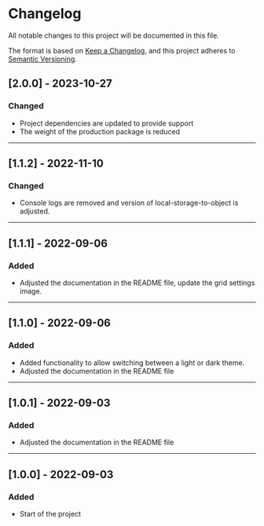 # Changelog

All notable changes to this project will be documented in this file.

The format is based on [Keep a Changelog](https://keepachangelog.com/en/1.0.0/), and this project adheres to [Semantic Versioning](https://semver.org/spec/v2.0.0.html).

## [2.0.0] - 2023-10-27

### Changed

- Project dependencies are updated to provide support
- The weight of the production package is reduced

---

## [1.1.2] - 2022-11-10

### Changed

- Console logs are removed and version of local-storage-to-object is adjusted.

---

## [1.1.1] - 2022-09-06

### Added

- Adjusted the documentation in the README file, update the grid settings image.

---

## [1.1.0] - 2022-09-06

### Added

- Added functionality to allow switching between a light or dark theme.
- Adjusted the documentation in the README file

---

## [1.0.1] - 2022-09-03

### Added

- Adjusted the documentation in the README file

---

## [1.0.0] - 2022-09-03

### Added

- Start of the project
